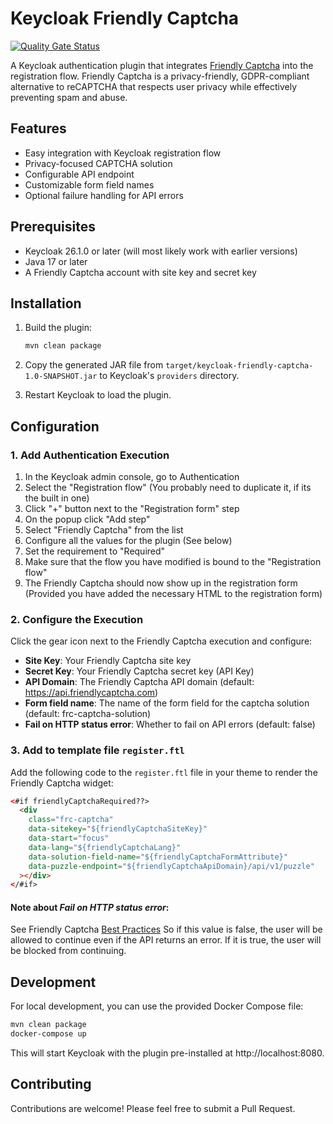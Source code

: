 # Keycloak Friendly Captcha
[![Quality Gate Status](https://sonarcloud.io/api/project_badges/measure?project=dsb-norge_keycloak-friendly-captcha&metric=alert_status&token=f790a4addd21ddf94a8d01c19520950ec2bd9b30)](https://sonarcloud.io/summary/new_code?id=dsb-norge_keycloak-friendly-captcha)

A Keycloak authentication plugin that integrates [Friendly Captcha](https://friendlycaptcha.com/) into the registration flow. Friendly Captcha is a privacy-friendly, GDPR-compliant alternative to reCAPTCHA that respects user privacy while effectively preventing spam and abuse.

## Features

- Easy integration with Keycloak registration flow
- Privacy-focused CAPTCHA solution
- Configurable API endpoint
- Customizable form field names
- Optional failure handling for API errors

## Prerequisites

- Keycloak 26.1.0 or later (will most likely work with earlier versions)
- Java 17 or later
- A Friendly Captcha account with site key and secret key

## Installation

1. Build the plugin:
   ```bash
   mvn clean package
   ```

2. Copy the generated JAR file from `target/keycloak-friendly-captcha-1.0-SNAPSHOT.jar` to Keycloak's `providers` directory.

3. Restart Keycloak to load the plugin.

## Configuration

### 1. Add Authentication Execution

1. In the Keycloak admin console, go to Authentication
2. Select the "Registration flow" (You probably need to duplicate it, if its the built in one)
3. Click "+" button next to the "Registration form" step
4. On the popup click "Add step"
5. Select "Friendly Captcha" from the list
6. Configure all the values for the plugin  (See below)
7. Set the requirement to "Required"
8. Make sure that the flow you have modified is bound to the "Registration flow"
9. The Friendly Captcha should now show up in the registration form (Provided you have added the necessary HTML to the registration form)

### 2. Configure the Execution

Click the gear icon next to the Friendly Captcha execution and configure:

- **Site Key**: Your Friendly Captcha site key
- **Secret Key**: Your Friendly Captcha secret key (API Key)
- **API Domain**: The Friendly Captcha API domain (default: https://api.friendlycaptcha.com)
- **Form field name**: The name of the form field for the captcha solution (default: frc-captcha-solution)
- **Fail on HTTP status error**: Whether to fail on API errors (default: false)

### 3. Add to template file `register.ftl`

Add the following code to the `register.ftl` file in your theme to render the Friendly Captcha widget:

```html
<#if friendlyCaptchaRequired??>
  <div
    class="frc-captcha"
    data-sitekey="${friendlyCaptchaSiteKey}"
    data-start="focus"
    data-lang="${friendlyCaptchaLang}"
    data-solution-field-name="${friendlyCaptchaFormAttribute}"
    data-puzzle-endpoint="${friendlyCaptchaApiDomain}/api/v1/puzzle"
  ></div>
</#if>
```

#### Note about *Fail on HTTP status error*: 

See Friendly Captcha [Best Practices](https://developer.friendlycaptcha.com/docs/v1/getting-started/verify#verification-best-practices)
So if this value is false, the user will be allowed to continue even if the API returns an error. If it is true, the user will be blocked from continuing.

## Development

For local development, you can use the provided Docker Compose file:

```bash
mvn clean package
docker-compose up
```

This will start Keycloak with the plugin pre-installed at http://localhost:8080.

## Contributing

Contributions are welcome! Please feel free to submit a Pull Request.